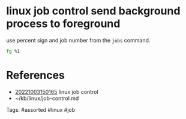 # linux job control send background process to foreground
use percent sign and job number from the `jobs` command.
```bash
fg %1
```

# References
- [20221003150165](/zet/20221003150165/README.md) linux job control
- ~/kb/linux/job-control.md

Tags:
    #assorted #linux #job
